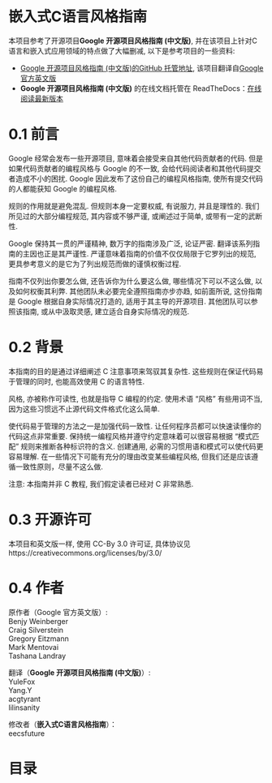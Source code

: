 # 嵌入式C语言风格指南

本项目参考了开源项目**Google 开源项目风格指南 (中文版)**, 并在该项目上针对C语言和嵌入式应用领域的特点做了大幅删减, 以下是参考项目的一些资料:

* [Google 开源项目风格指南 (中文版)的GitHub 托管地址](https://github.com/eecsfuture/zh-google-styleguide), 该项目翻译自[Google 官方英文版](https://github.com/google/styleguide)
* **Google 开源项目风格指南 (中文版)** 的在线文档托管在 ReadTheDocs：[在线阅读最新版本](https://zh-google-styleguide.readthedocs.io/en/latest/)

# 0.1 前言

Google 经常会发布一些开源项目, 意味着会接受来自其他代码贡献者的代码. 但是如果代码贡献者的编程风格与 Google 的不一致, 会给代码阅读者和其他代码提交者造成不小的困扰. Google 因此发布了这份自己的编程风格指南, 使所有提交代码的人都能获知 Google 的编程风格.

规则的作用就是避免混乱. 但规则本身一定要权威, 有说服力, 并且是理性的. 我们所见过的大部分编程规范, 其内容或不够严谨, 或阐述过于简单, 或带有一定的武断性.

Google 保持其一贯的严谨精神, 数万字的指南涉及广泛, 论证严密. 翻译该系列指南的主因也正是其严谨性. 严谨意味着指南的价值不仅仅局限于它罗列出的规范, 更具参考意义的是它为了列出规范而做的谨慎权衡过程.

指南不仅列出你要怎么做, 还告诉你为什么要这么做, 哪些情况下可以不这么做, 以及如何权衡其利弊. 其他团队未必要完全遵照指南亦步亦趋, 如前面所说, 这份指南是 Google 根据自身实际情况打造的, 适用于其主导的开源项目. 其他团队可以参照该指南, 或从中汲取灵感, 建立适合自身实际情况的规范.

# 0.2 背景

本指南的目的是通过详细阐述 C 注意事项来驾驭其复杂性. 这些规则在保证代码易于管理的同时, 也能高效使用 C 的语言特性.

风格, 亦被称作可读性, 也就是指导 C 编程的约定. 使用术语 “风格” 有些用词不当, 因为这些习惯远不止源代码文件格式化这么简单.

使代码易于管理的方法之一是加强代码一致性. 让任何程序员都可以快速读懂你的代码这点非常重要. 保持统一编程风格并遵守约定意味着可以很容易根据 “模式匹配” 规则来推断各种标识符的含义. 创建通用, 必需的习惯用语和模式可以使代码更容易理解. 在一些情况下可能有充分的理由改变某些编程风格, 但我们还是应该遵循一致性原则，尽量不这么做.

注意: 本指南并非 C 教程, 我们假定读者已经对 C 非常熟悉.

# 0.3 开源许可
本项目和英文版一样, 使用 CC-By 3.0 许可证, 具体协议见https://creativecommons.org/licenses/by/3.0/

# 0.4 作者
  
原作者（Google 官方英文版）:	  
Benjy Weinberger  
Craig Silverstein  
Gregory Eitzmann  
Mark Mentovai  
Tashana Landray  

翻译（**Google 开源项目风格指南 (中文版)**）:	  
YuleFox  
Yang.Y  
acgtyrant  
lilinsanity  

修改者（**嵌入式C语言风格指南**）：  
eecsfuture

# 目录


